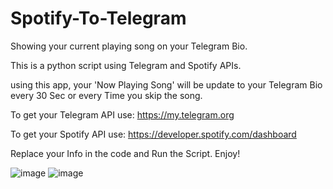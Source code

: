 # Spotify-To-Telegram
Showing your current playing song on your Telegram Bio.

This is a python script using Telegram and Spotify APIs.

using this app, your 'Now Playing Song' will be update to your Telegram Bio every 30 Sec or every Time you skip the song.

To get your Telegram API use: https://my.telegram.org 

To get your Spotify API use: https://developer.spotify.com/dashboard

Replace your Info in the code and Run the Script. Enjoy!


![image](https://github.com/user-attachments/assets/c51147fa-72de-4c99-85fd-1773987925a5)
![image](https://github.com/user-attachments/assets/a00d27a7-bf07-4c70-988a-a96b90f50eae)


